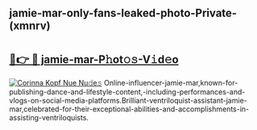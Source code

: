 ## jamie-mar-only-fans​-leaked-photo​-Private-(xmnrv)


# <h2><a href="https://mediaupload.pro?title=jamie-mar&ref=git">🔗👉 🔴 jamie-mar-P𝚑ot𝚘𝚜-V𝚒d𝚎o</a></h2>

[![Corinna Kopf Nue Nu𝚍e𝚜](https://i.imgur.com/0qMVB7G.gif)](https://mediaupload.pro?title=jamie-mar&ref=git)
Online-influencer-jamie-mar,known-for-publishing-dance-and-lifestyle-content,-including-performances-and-vlogs-on-social-media-platforms.Brilliant-ventriloquist-assistant-jamie-mar,celebrated-for-their-exceptional-abilities-and-accomplishments-in-assisting-ventriloquists.  